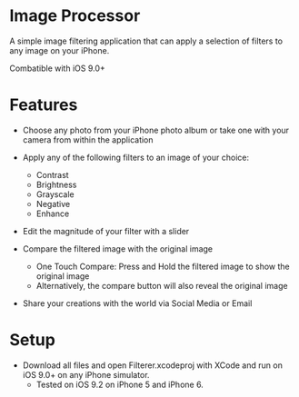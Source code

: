 # Image Processor

A simple image filtering application that can apply a selection of filters to any image on your iPhone. 

Combatible with iOS 9.0+

# Features

- Choose any photo from your iPhone photo album or take one with your camera from within the application

- Apply any of the following filters to an image of your choice:
  - Contrast
  - Brightness
  - Grayscale
  - Negative
  - Enhance
  
- Edit the magnitude of your filter with a slider

- Compare the filtered image with the original image  
  - One Touch Compare: Press and Hold the filtered image to show the original image
  - Alternatively, the compare button will also reveal the original image

- Share your creations with the world via Social Media or Email

# Setup

- Download all files and open Filterer.xcodeproj with XCode and run on iOS 9.0+ on any iPhone simulator.
  - Tested on iOS 9.2 on iPhone 5 and iPhone 6.
  

  

